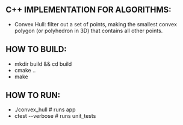## C++ IMPLEMENTATION FOR ALGORITHMS:

- Convex Hull: filter out a set of points, making the smallest convex polygon (or polyhedron in 3D) that contains all other points.

## HOW TO BUILD:

- mkdir build && cd build
- cmake ..
- make

## HOW TO RUN:

- ./convex_hull # runs app
- ctest --verbose # runs unit_tests
